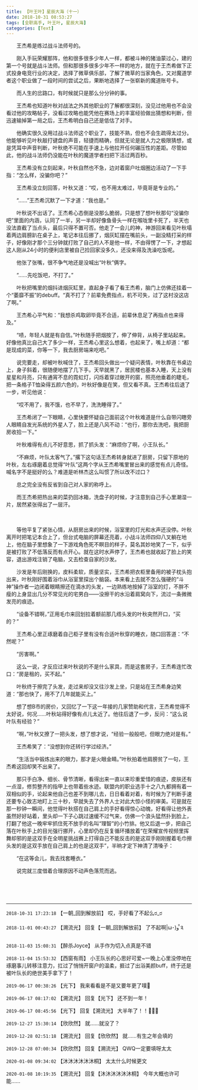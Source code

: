 ```yaml
---
title: 【叶王叶】星辰大海（十一）
date: 2018-10-31 08:53:27
tags: [全职高手, 叶王叶, 星辰大海]
categories: [Text]
---
```


<p>　　王杰希是练过战斗法师号的。</p> 
<p>　　刚入手玩荣耀那阵，他和很多很多少年人一样，都被斗神的猪油蒙过心，建的第一个号就是战斗法师。但和那很多很多少年不一样的地方，就在于王杰希做下正式投身电竞行业的决定，选择了微草俱乐部，了解了微草的当家角色，又对魔道学者这个职业做了一段时间的尝试之后，果断地选择了一张崭新的魔道账号卡。</p> 
<p>　　而人生的岔路口，有时候就只是那么分分钟的事。</p> 
<p>　　王杰希也知道叶秋对战法之外其他职业的了解都很深刻，没见过他用也不会没看过他的攻略帖子，没看过攻略也能凭他在赛场上的丰富经验做出猜想和判断，但迅速输掉第一局之后，王杰希明白自己还是低估了对手。</p> 
<p>　　他确实很久没用过战斗法师这个职业了，技能不熟，但也不会生疏得太过分。他能够听见叶秋敲打键盘的声音，轻捷而精确，但就无论是就人力之极限猜想，或是凭耳中声音判断，叶秋绝不可能在手速上与他拉开任何碾压性的差距。尽管如此，他的战斗法师仍没能在叶秋的魔道学者扫把下活过两百秒。</p> 
<p>　　王杰希没有立刻起来，叶秋自然也不急，边对着窗户吐烟圈边活动了一下手指：“怎么样，没骗你吧？”</p> 
<p>　　王杰希没立刻回答，叶秋又道：“哎，也不用太难过，毕竟哥是专业的。”</p> 
<p>　　“……”王杰希沉默了一下才道：“我也是。”</p> 
<p>　　叶秋说不出话了。王杰希心态倒是没那么脆弱，只是想了想叶秋那句“没骗你吧”里面的内涵，认同了一半，另一半却好像鱼骨头一样在喉咙里卡死了，半天也没法直截了当点头，最后只得不置可否。他走了一会儿的神，神游回来看见叶秋塌着两边肩膀趴在桌子上，笔记本往后挪了，烟灰缸摆在嘴前头，一副没精打采的样子，好像刚才那个三分钟就打败了自己的人不是他一样，不由得愣了一下，才想起这人刚从24小时的便利店里被自己捡回家没多久，还没来得及洗澡吃饭呢。</p> 
<p>　　他张了张嘴，很不争气地还是没喊出“叶秋”俩字。</p> 
<p>　　“……先吃饭吧，不打了。”</p> 
<p>　　叶秋把嘴里的烟抖进烟灰缸里，直起身子看了看王杰希，脑门上仿佛还挂着一个“萎靡不振”的debuff。“真不打了？前辈免费指点，机不可失，过了这村没这店了啊。”</p> 
<p>　　王杰希心平气和：“我想杀鸡取卵毕竟不合适，前辈休息足了再指点也来得及。”</p> 
<p>　　“啧，年轻人就是有自信。”叶秋随手把烟按了，伸了伸背，从椅子里站起来。好像他真比自己大了多少一样，王杰希心里这么想着，也起来了，嘴上却道：“都是现成的菜，你等一下，我去厨房端来吃吧。”</p> 
<p>　　说完要走，却被叶秋喊住了，王杰希回头做出一个疑问表情，叶秋靠在书桌边上，身子斜着，很随便地摆了几下手。天早就黑了，居民楼也基本入睡，天上没有星星和月亮，只有通宵不息的霓虹灯，闪烁着穿过敞开的窗，照亮他垂着的睫毛，把一条格子T恤染得五颜六色的，叶秋好像是在笑，但又看不真。王杰希往后退了一步，听见他说：</p> 
<p>　　“哎不用了，我不饿，也不早了，洗洗睡得了。”</p> 
<p>　　王杰希闭了一下眼睛，心里快要怀疑自己面前这个叶秋难道是什么自带闪瞎旁人眼睛自发光系统的外星人了，脸上还是八风不动：“也行，那你去洗吧，我把厨房收拾一下。”</p> 
<p>　　叶秋难得有点儿不好意思，抓了抓头发：“麻烦你了啊，小王队长。”</p> 
<p>　　“不麻烦，叶队太客气了。”撂下这句话王杰希转身就进了厨房，只留下原地的叶秋，左右琢磨着总觉得“叶队”这两个字从王杰希嘴里冒出来的感觉有点儿奇怪。喊名字不是挺好的么？难道是听林杰这么叫惯了所以改不过口？</p> 
<p>　　总之完全没有反省到自己对人家的称呼上。</p> 
<p>　　而王杰希把热出来的菜扔回冰箱，洗盘子的时候，才注意到自己手心里潮湿一片，居然紧张得出了一层汗。</p> 
<p>　　</p> 
<p>　　等他平复了紧张心情，从厨房出来的时候，浴室里的灯光和水声还没停。叶秋离开时把笔记本合上了，但台式电脑的屏幕还亮着，小战斗法师四仰八叉躺在地上，他在脑子里想象了一下游戏角色死不瞑目的样子，莫名其妙地笑了一下，似乎是被打败了不低落反而有点开心。就在这时水声停了，王杰希也就收起了脸上的笑容，退出游戏注销了电脑，又去检查自家的沙发。</p> 
<p>　　沙发是年后刚换的，皮料柔软，质量坚实，王杰希把衣柜里备用的被子枕头抱出来，叶秋刚好围着浴巾从浴室里探出个脑袋。本来看上去就不怎么强硬的“斗神”操作者一边闭着眼睛擦还在滴水的头发，一边熟练地按掉了浴室的灯，不胖不瘦的上身显出几分不常见光的宅男白——没擦干的水沿着肩窝向下，流过一条微微发亮的痕迹。</p> 
<p>　　“设备不错啊，”正用毛巾来回划拉着额前那几绺头发的叶秋突然开口，“买的？”</p> 
<p>　　王杰希心里正琢磨着自己柜子里有没有合适叶秋穿的睡衣，随口回答道：“不然呢？”</p> 
<p>　　“厉害啊。”</p> 
<p>　　这么一说，才反应过来叶秋说的不是什么家具，而是这套房子，王杰希连忙改口：“房是租的，买不起。”</p> 
<p>　　叶秋终于擦完了头发，走过来却没又往沙发上坐，只是站在王杰希身边笑道：“那也快了，用不了几年就能买上。”</p> 
<p>　　想了想B市的房价，又回忆了一下这一年接的几家赞助和代言，王杰希觉得不太好说，何况……叶秋站得好像有点儿太近了。他往后退了一步，反问：“这么说叶队有经验？”</p> 
<p>　　“啊，”叶秋又撩了一把头发，想了想才说，“经验一般般吧，但眼力绝对是有。”</p> 
<p>　　王杰希笑了：“没想到你还转行学过经济。”</p> 
<p>　　“生活当中锻炼出来的眼力，那才是火眼金睛。”叶秋拍着他肩膀贫了一句，王杰希这回却笑不出来了。</p> 
<p>　　那只手白净、细长、骨节清晰，看得出来一直以来珍重爱惜的痕迹，皮肤还有一点湿，修剪整齐的指甲上也带着些水迹。联盟内的职业选手十之八九都拥有着一双相似的手，论起来他自己也差不到哪儿去，日日看着对着，有时候为了判断手速还要专心致志地盯上三十秒，早就失去了外界人士对此大惊小怪的审美。可是就在那一秒钟一瞬间，他觉得叶秋搭在自己肩上的手好看得惊心动魄，好看得让他外表虽然好好站着，里头却一下子心跳过速缓不过气来，仿佛一个浪头猛然扑到脸上，打翻了他这一晚牢牢抓住死不放手的名叫“理智”的小竹排。他又后退一步，把自己落在叶秋手上的目光强行挪开，心里却仍在反复循环播放着“在荣耀宣传视频里挥舞却邪的是这双手在全明星挑战赛上打得自己不能反击的是这双手刚刚握着毛巾擦头发的是这双手放在自己肩上的也是这双手”，半晌才定下神清了清嗓子：</p> 
<p>　　“在这等会儿，我去找套睡衣。”</p> 
<p>　　说完就三度借着合理原因不动声色落荒而逃。</p> 
<p>　　</p> 
<p>&nbsp;</p>

<!-- more -->

---

`2018-10-31 17:23:18` 【一朝\_回到解放前】 哎，手好看了不起么ರ\_ರ

`2018-11-01 00:43:27` 【溯流光】 回复【一朝\_回到解放前】 了不起啊|ω･)و ̑̑༉

`2018-11-03 15:08:31` 【醉杀Joyce】 从手作为切入点真是不错

`2018-11-04 15:53:32` 【西窗有雨】 小王队长的心思好可爱~一晚上心里没停地在琢磨事儿转移注意力，扛过了悄悄开窗户的温柔，捱过了出浴美颜buff，终于还是被叶队长的绝世美手拿下了！

`2019-06-17 00:38:26` 【光下】 我来看看是不是又要年更了噗🐒

`2019-06-17 08:17:02` 【溯流光】 回复【光下】 还不到一年！

`2019-06-17 08:45:56` 【光下】 回复【溯流光】 大半年了！！🙈🙈🙈

`2019-12-27 15:30:14` 【欣欣然】 就……就没了？

`2019-12-28 02:51:18` 【溯流光】 回复【欣欣然】 就……有生之年会填的

`2019-12-28 07:00:34` 【欣欣然】 回复【溯流光】 QWQ一定要填呀太太

`2020-01-08 09:34:02` 【沐沐沐沐沐沐桐】 太太什么时候更文

`2020-01-08 10:19:35` 【溯流光】 回复【沐沐沐沐沐沐桐】 今年大概也许可能……
